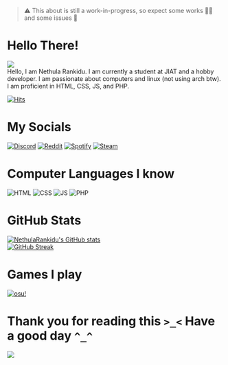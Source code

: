 > ⚠ This about is still a work-in-progress, so expect some works 👷‍♂️ and some issues 🐛

# Hello There!

![](https://readme-typing-svg.demolab.com?font=Fira+Code&pause=1000&color=979797&width=435&lines=Hi%2C+I'm+Nethula+Rankidu+%F0%9F%91%8B;I'm+from+Sri+Lanka+%F0%9F%98%83;Nice+to+meet+you+%F0%9F%98%8A)   
Hello, I am Nethula Rankidu. I am currently a student at JIAT and a hobby developer. I am passionate about computers and linux (not using arch btw). I am proficient in HTML, CSS, JS, and PHP. <br>

<!-- ## Profile Views
![](https://komarev.com/ghpvc/?username=nethularankidu&color=151515&style=plastic) -->  

[![Hits](https://hits.seeyoufarm.com/api/count/incr/badge.svg?url=https%3A%2F%2Fgithub.com%2FNethulaRankidu&count_bg=%23FA4986&title_bg=%23555555&icon=github.svg&icon_color=%23FFFFFF&title=Views&edge_flat=false)](https://hits.seeyoufarm.com)

# My Socials

[![Discord](https://img.shields.io/badge/%E2%80%8B-Discord-blue?logo=discord)](https://pastebin.com/0uCFZYPx)
[![Reddit](https://img.shields.io/badge/%E2%80%8B-Reddit-orange?logo=reddit)](https://www.reddit.com/u/Ahmchill)
[![Spotify](https://img.shields.io/badge/%E2%80%8B-Spotify-1ED760?logo=spotify)](https://open.spotify.com/user/31sobltrpac4puipceq44v3xhajq)
[![Steam](https://img.shields.io/badge/%E2%80%8B-Steam-white?logo=steam)](https://steamcommunity.com/profiles/76561199243295724) <br>

# Computer Languages I know

![HTML](https://img.shields.io/badge/%E2%80%8B-HTML-orange?logo=html5)
![CSS](https://img.shields.io/badge/%E2%80%8B-CSS-blue?logo=css3)
![JS](https://img.shields.io/badge/%E2%80%8B-JS-yellow?logo=javascript)
![PHP](https://img.shields.io/badge/%E2%80%8B-PHP-purple?logo=php)

# GitHub Stats

[![NethulaRankidu's GitHub stats](https://github-readme-stats.vercel.app/api?username=nethularankidu&theme=dark)](https://github.com/anuraghazra/github-readme-stats)<br/>
[![GitHub Streak](http://github-readme-streak-stats.herokuapp.com?user=NethulaRankidu&theme=dark&short_numbers=true)](https://git.io/streak-stats)<br/>

# Games I play

[![osu!](https://img.shields.io/badge/%E2%80%8B-osu!-pink?logo=osu)](https://osu.ppy.sh/users/36432224)

# Thank you for reading this `>_<` Have a good day `^_^`
![](https://hit.yhype.me/github/profile?account_id=88810614)
<!--
Here are some ideas to get you started:

- 🔭 I’m currently working on ...
- 🌱 I’m currently learning ...
- 👯 I’m looking to collaborate on ...
- 🤔 I’m looking for help with ...
- 💬 Ask me about ...
- 📫 How to reach me: ...
- 😄 Pronouns: ...
- ⚡ Fun fact: ...
-->
